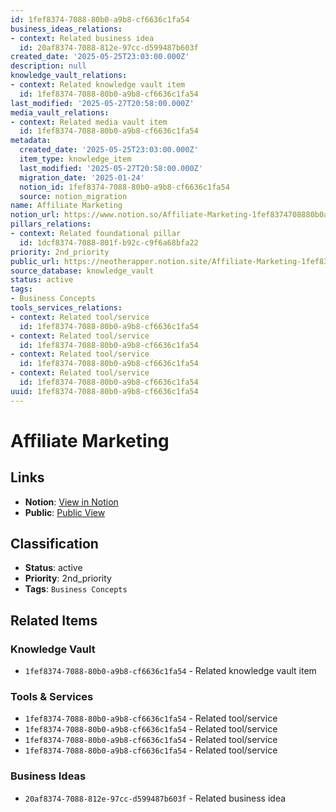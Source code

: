 ```yaml
---
id: 1fef8374-7088-80b0-a9b8-cf6636c1fa54
business_ideas_relations:
- context: Related business idea
  id: 20af8374-7088-812e-97cc-d599487b603f
created_date: '2025-05-25T23:03:00.000Z'
description: null
knowledge_vault_relations:
- context: Related knowledge vault item
  id: 1fef8374-7088-80b0-a9b8-cf6636c1fa54
last_modified: '2025-05-27T20:58:00.000Z'
media_vault_relations:
- context: Related media vault item
  id: 1fef8374-7088-80b0-a9b8-cf6636c1fa54
metadata:
  created_date: '2025-05-25T23:03:00.000Z'
  item_type: knowledge_item
  last_modified: '2025-05-27T20:58:00.000Z'
  migration_date: '2025-01-24'
  notion_id: 1fef8374-7088-80b0-a9b8-cf6636c1fa54
  source: notion_migration
name: Affiliate Marketing
notion_url: https://www.notion.so/Affiliate-Marketing-1fef8374708880b0a9b8cf6636c1fa54
pillars_relations:
- context: Related foundational pillar
  id: 1dcf8374-7088-801f-b92c-c9f6a68bfa22
priority: 2nd_priority
public_url: https://neotherapper.notion.site/Affiliate-Marketing-1fef8374708880b0a9b8cf6636c1fa54
source_database: knowledge_vault
status: active
tags:
- Business Concepts
tools_services_relations:
- context: Related tool/service
  id: 1fef8374-7088-80b0-a9b8-cf6636c1fa54
- context: Related tool/service
  id: 1fef8374-7088-80b0-a9b8-cf6636c1fa54
- context: Related tool/service
  id: 1fef8374-7088-80b0-a9b8-cf6636c1fa54
- context: Related tool/service
  id: 1fef8374-7088-80b0-a9b8-cf6636c1fa54
uuid: 1fef8374-7088-80b0-a9b8-cf6636c1fa54
---
```


# Affiliate Marketing

## Links

- **Notion**: [View in Notion](https://www.notion.so/Affiliate-Marketing-1fef8374708880b0a9b8cf6636c1fa54)
- **Public**: [Public View](https://neotherapper.notion.site/Affiliate-Marketing-1fef8374708880b0a9b8cf6636c1fa54)

## Classification

- **Status**: active
- **Priority**: 2nd_priority
- **Tags**: `Business Concepts`

## Related Items

### Knowledge Vault
- `1fef8374-7088-80b0-a9b8-cf6636c1fa54` - Related knowledge vault item

### Tools & Services
- `1fef8374-7088-80b0-a9b8-cf6636c1fa54` - Related tool/service
- `1fef8374-7088-80b0-a9b8-cf6636c1fa54` - Related tool/service
- `1fef8374-7088-80b0-a9b8-cf6636c1fa54` - Related tool/service
- `1fef8374-7088-80b0-a9b8-cf6636c1fa54` - Related tool/service

### Business Ideas
- `20af8374-7088-812e-97cc-d599487b603f` - Related business idea
